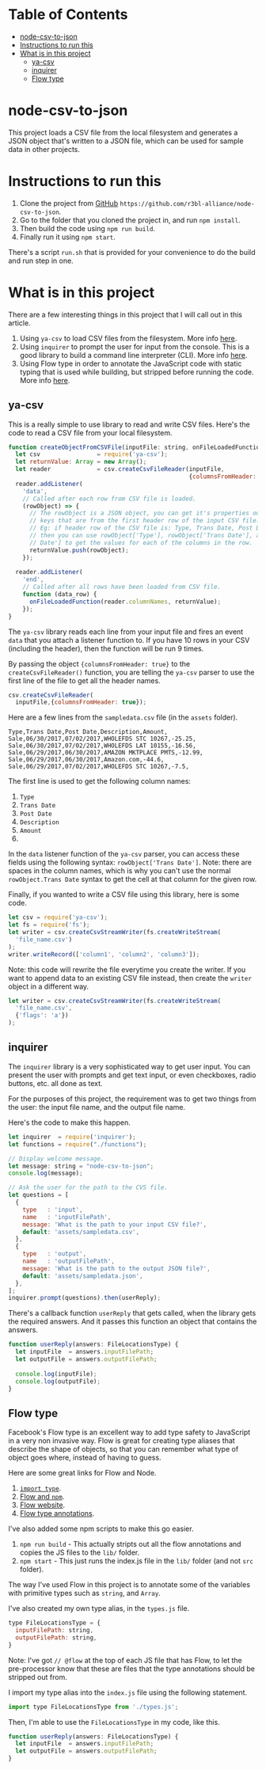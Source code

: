 Table of Contents
=================

   * [node-csv-to-json](#node-csv-to-json)
   * [Instructions to run this](#instructions-to-run-this)
   * [What is in this project](#what-is-in-this-project)
      * [ya-csv](#ya-csv)
      * [inquirer](#inquirer)
      * [Flow type](#flow-type)

# node-csv-to-json

This project loads a CSV file from the local filesystem and generates a JSON object that's written to a JSON file, which can be used for sample data in other projects.

# Instructions to run this

1. Clone the project from [GitHub](https://github.com/r3bl-alliance/node-csv-to-json) `https://github.com/r3bl-alliance/node-csv-to-json`.
2. Go to the folder that you cloned the project in, and run `npm install`.
3. Then build the code using `npm run build`.
4. Finally run it using `npm start`.

There's a script `run.sh` that is provided for your convenience to do the build and run step in one.

# What is in this project

There are a few interesting things in this project that I will call out in this article. 

1. Using `ya-csv` to load CSV files from the filesystem. More info [here](https://www.npmjs.com/package/ya-csv).
2. Using `inquirer` to prompt the user for input from the console. This is a good library to build a command line interpreter (CLI). More info [here](https://www.npmjs.com/package/inquirer).
3. Using Flow type in order to annotate the JavaScript code with static typing that is used while building, but stripped before running the code. More info [here](https://flow.org/en/docs/types/).

## ya-csv

This is a really simple to use library to read and write CSV files. Here's the code to read a CSV file from your local filesystem.

```javascript
function createObjectFromCSVFile(inputFile: string, onFileLoadedFunction: Array) {
  let csv                = require('ya-csv');
  let returnValue: Array = new Array();
  let reader             = csv.createCsvFileReader(inputFile,
                                                   {columnsFromHeader: true});
  reader.addListener(
    'data',
    // Called after each row from CSV file is loaded.
    (rowObject) => {
      // The rowObject is a JSON object, you can get it's properties out by using the
      // keys that are from the first header row of the input CSV file.
      // Eg: if header row of the CSV file is: Type, Trans Date, Post Date
      // then you can use rowObject['Type'], rowObject['Trans Date'], and rowObject['Post
      // Date'] to get the values for each of the columns in the row.
      returnValue.push(rowObject);
    });
  
  reader.addListener(
    'end',
    // Called after all rows have been loaded from CSV file.
    function (data_row) {
      onFileLoadedFunction(reader.columnNames, returnValue);
    });
}
``` 

The `ya-csv` library reads each line from your input file and fires an event `data` that you attach a listener function to. If you have 10 rows in your CSV (including the header), then the function will be run 9 times. 

By passing the object `{columnsFromHeader: true}` to the `createCsvFileReader()` function, you are telling the `ya-csv` parser to use the first line of the file to get all the header names.

```javascript
csv.createCsvFileReader(
  inputFile,{columnsFromHeader: true});
```

Here are a few lines from the `sampledata.csv` file (in the `assets` folder). 

```csv
Type,Trans Date,Post Date,Description,Amount,
Sale,06/30/2017,07/02/2017,WHOLEFDS STC 10267,-25.25,
Sale,06/30/2017,07/02/2017,WHOLEFDS LAT 10155,-16.56,
Sale,06/29/2017,06/30/2017,AMAZON MKTPLACE PMTS,-12.99,
Sale,06/29/2017,06/30/2017,Amazon.com,-44.6,
Sale,06/29/2017,07/02/2017,WHOLEFDS STC 10267,-7.5,
```

The first line is used to get the following column names:
1. `Type`
2. `Trans Date`
3. `Post Date`
4. `Description`
5. `Amount`
6. ` `

In the `data` listener function of the `ya-csv` parser, you can access these fields using the following syntax: `rowObject['Trans Date']`. Note: there are spaces in the column names, which is why you can't use the normal `rowObject.Trans Date` syntax to get the cell at that column for the given row.

Finally, if you wanted to write a CSV file using this library, here is some code.

```javascript
let csv = require('ya-csv');
let fs = require('fs');
let writer = csv.createCsvStreamWriter(fs.createWriteStream(
  'file_name.csv')
);  
writer.writeRecord(['column1', 'column2', 'column3']); 
```

Note: this code will rewrite the file everytime you create the writer. If you want to append data to an existing CSV file instead, then create the `writer` object in a different way.

```javascript
let writer = csv.createCsvStreamWriter(fs.createWriteStream(
  'file_name.csv', 
  {'flags': 'a'})
);  
```

## inquirer

The `inquirer` library is a very sophisticated way to get user input. You can present the user with prompts and get text input, or even checkboxes, radio buttons, etc. all done as text. 

For the purposes of this project, the requirement was to get two things from the user: the input file name, and the output file name. 

Here's the code to make this happen. 

```javascript
let inquirer  = require('inquirer');
let functions = require("./functions");

// Display welcome message.
let message: string = "node-csv-to-json";
console.log(message);

// Ask the user for the path to the CVS file.
let questions = [
  {
    type   : 'input',
    name   : 'inputFilePath',
    message: 'What is the path to your input CSV file?',
    default: 'assets/sampledata.csv',
  },
  {
    type   : 'output',
    name   : 'outputFilePath',
    message: 'What is the path to the output JSON file?',
    default: 'assets/sampledata.json',
  },
];
inquirer.prompt(questions).then(userReply);
```

There's a callback function `userReply` that gets called, when the library gets the required answers. And it passes this function an object that contains the answers. 

```javascript
function userReply(answers: FileLocationsType) {
  let inputFile  = answers.inputFilePath;
  let outputFile = answers.outputFilePath;
  
  console.log(inputFile);
  console.log(outputFile);
}
```

## Flow type

Facebook's Flow type is an excellent way to add type safety to JavaScript in a very non invasive way. Flow is great for creating type aliases that describe the shape of objects, so that you can remember what type of object goes where, instead of having to guess. 

Here are some great links for Flow and Node.

1. [`import type`](https://flow.org/blog/2015/02/18/Import-Types/).
2. [Flow and `npm`](https://stackoverflow.com/questions/39385890/how-to-import-flow-annotations-types-and-interfaces-from-an-npm-published-modul).
3. [Flow website](https://flow.org/).
4. [Flow type annotations](https://flow.org/en/docs/types/).

I've also added some npm scripts to make this go easier. 

1. `npm run build` - This actually stripts out all the flow annotations and copies the JS files to the `lib/` folder.
2. `npm start` - This just runs the index.js file in the `lib/` folder (and not `src` folder).

The way I've used Flow in this project is to annotate some of the variables with primitive types such as `string`, and `Array`. 

I've also created my own type alias, in the `types.js` file. 

```javascript
type FileLocationsType = {
  inputFilePath: string,
  outputFilePath: string,
}
```

Note: I've got `// @flow` at the top of each JS file that has Flow, to let the pre-processor know that these are files that the type annotations should be stripped out from. 

I import my type alias into the `index.js` file using the following statement.

```javascript
import type FileLocationsType from './types.js';
```

Then, I'm able to use the `FileLocationsType` in my code, like this.

```javascript
function userReply(answers: FileLocationsType) {
  let inputFile  = answers.inputFilePath;
  let outputFile = answers.outputFilePath;
}
```